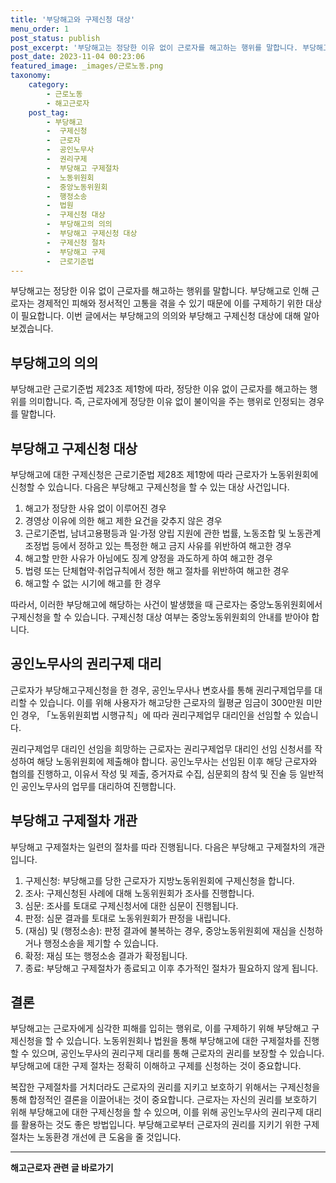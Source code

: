 ```yaml
---
title: '부당해고와 구제신청 대상'
menu_order: 1
post_status: publish
post_excerpt: '부당해고는 정당한 이유 없이 근로자를 해고하는 행위를 말합니다. 부당해고로 인해 근로자는 경제적인 피해와 정서적인 고통을 겪을 수 있기 때문에 이를 구제하기 위한 대상이 필요합니다. 이번 글에서는 부당해고의 의의와 부당해고 구제신청 대상에 대해 알아보겠습니다.'
post_date: 2023-11-04 00:23:06
featured_image: _images/근로노동.png
taxonomy:
    category:
        - 근로노동
        - 해고근로자
    post_tag:
        - 부당해고
        -  구제신청
        -  근로자
        -  공인노무사
        -  권리구제
        -  부당해고 구제절차
        -  노동위원회
        -  중앙노동위원회
        -  행정소송
        -  법원
        -  구제신청 대상
        -  부당해고의 의의
        -  부당해고 구제신청 대상
        -  구제신청 절차
        -  부당해고 구제
        -  근로기준법
---
```



부당해고는 정당한 이유 없이 근로자를 해고하는 행위를 말합니다. 부당해고로 인해 근로자는 경제적인 피해와 정서적인 고통을 겪을 수 있기 때문에 이를 구제하기 위한 대상이 필요합니다. 이번 글에서는 부당해고의 의의와 부당해고 구제신청 대상에 대해 알아보겠습니다.

## 부당해고의 의의
부당해고란 근로기준법 제23조 제1항에 따라, 정당한 이유 없이 근로자를 해고하는 행위를 의미합니다. 즉, 근로자에게 정당한 이유 없이 불이익을 주는 행위로 인정되는 경우를 말합니다.

## 부당해고 구제신청 대상
부당해고에 대한 구제신청은 근로기준법 제28조 제1항에 따라 근로자가 노동위원회에 신청할 수 있습니다. 다음은 부당해고 구제신청을 할 수 있는 대상 사건입니다.

1. 해고가 정당한 사유 없이 이루어진 경우
2. 경영상 이유에 의한 해고 제한 요건을 갖추지 않은 경우
3. 근로기준법, 남녀고용평등과 일·가정 양립 지원에 관한 법률, 노동조합 및 노동관계조정법 등에서 정하고 있는 특정한 해고 금지 사유를 위반하여 해고한 경우
4. 해고할 만한 사유가 아님에도 징계 양정을 과도하게 하여 해고한 경우
5. 법령 또는 단체협약·취업규칙에서 정한 해고 절차를 위반하여 해고한 경우
6. 해고할 수 없는 시기에 해고를 한 경우

따라서, 이러한 부당해고에 해당하는 사건이 발생했을 때 근로자는 중앙노동위원회에서 구제신청을 할 수 있습니다. 구제신청 대상 여부는 중앙노동위원회의 안내를 받아야 합니다.

## 공인노무사의 권리구제 대리

근로자가 부당해고구제신청을 한 경우, 공인노무사나 변호사를 통해 권리구제업무를 대리할 수 있습니다. 이를 위해 사용자가 해고당한 근로자의 월평균 임금이 300만원 미만인 경우, 「노동위원회법 시행규칙」에 따라 권리구제업무 대리인을 선임할 수 있습니다.

권리구제업무 대리인 선임을 희망하는 근로자는 권리구제업무 대리인 선임 신청서를 작성하여 해당 노동위원회에 제출해야 합니다. 공인노무사는 선임된 이후 해당 근로자와 협의를 진행하고, 이유서 작성 및 제출, 증거자료 수집, 심문회의 참석 및 진술 등 일반적인 공인노무사의 업무를 대리하여 진행합니다.

## 부당해고 구제절차 개관

부당해고 구제절차는 일련의 절차를 따라 진행됩니다. 다음은 부당해고 구제절차의 개관입니다.

1. 구제신청: 부당해고를 당한 근로자가 지방노동위원회에 구제신청을 합니다.
2. 조사: 구제신청된 사례에 대해 노동위원회가 조사를 진행합니다.
3. 심문: 조사를 토대로 구제신청서에 대한 심문이 진행됩니다.
4. 판정: 심문 결과를 토대로 노동위원회가 판정을 내립니다.
5. (재심) 및 (행정소송): 판정 결과에 불복하는 경우, 중앙노동위원회에 재심을 신청하거나 행정소송을 제기할 수 있습니다.
6. 확정: 재심 또는 행정소송 결과가 확정됩니다.
7. 종료: 부당해고 구제절차가 종료되고 이후 추가적인 절차가 필요하지 않게 됩니다.

## 결론

부당해고는 근로자에게 심각한 피해를 입히는 행위로, 이를 구제하기 위해 부당해고 구제신청을 할 수 있습니다. 노동위원회나 법원을 통해 부당해고에 대한 구제절차를 진행할 수 있으며, 공인노무사의 권리구제 대리를 통해 근로자의 권리를 보장할 수 있습니다. 부당해고에 대한 구제 절차는 정확히 이해하고 구제를 신청하는 것이 중요합니다.

복잡한 구제절차를 거치더라도 근로자의 권리를 지키고 보호하기 위해서는 구제신청을 통해 합정적인 결론을 이끌어내는 것이 중요합니다. 근로자는 자신의 권리를 보호하기 위해 부당해고에 대한 구제신청을 할 수 있으며, 이를 위해 공인노무사의 권리구제 대리를 활용하는 것도 좋은 방법입니다. 부당해고로부터 근로자의 권리를 지키기 위한 구제절차는 노동환경 개선에 큰 도움을 줄 것입니다.
<!-- wp:separator -->
<hr class="wp-block-separator has-alpha-channel-opacity"/>
<!-- /wp:separator -->

<!-- wp:group {"backgroundColor":"base","layout":{"type":"constrained"}} -->
<div class="wp-block-group has-base-background-color has-background"><!-- wp:paragraph {"align":"center","fontSize":"medium"} -->
<p class="has-text-align-center has-large-font-size"><strong>해고근로자 관련 글 바로가기</strong></p>
<!-- /wp:paragraph -->


<!-- wp:latest-posts {"categories":[{"id":12660,"count":19,"description":"","link":"https://uknowlaw.com/category/%ed%95%b4%ea%b3%a0%ea%b7%bc%eb%a1%9c%ec%9e%90/","name":"해고근로자","slug":"해고근로자","taxonomy":"category","parent":0,"meta":[],"_links":{"self":[{"href":"https://uknowlaw.com/wp-json/wp/v2/categories/12660"}],"collection":[{"href":"https://uknowlaw.com/wp-json/wp/v2/categories"}],"about":[{"href":"https://uknowlaw.com/wp-json/wp/v2/taxonomies/category"}],"wp:post_type":[{"href":"https://uknowlaw.com/wp-json/wp/v2/posts?categories=12660"}],"curies":[{"name":"wp","href":"https://api.w.org/{rel}","templated":true}]}}],"postsToShow":100,"excerptLength":28,"postLayout":"grid","columns":2,"featuredImageAlign":"left","featuredImageSizeSlug":"large","fontSize":18px} /--></div>
<!-- /wp:group -->